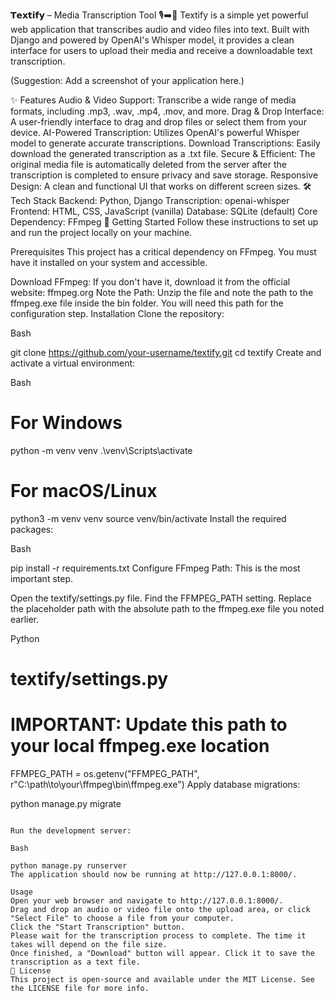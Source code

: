 𝗧𝗲𝘅𝘁𝗶𝗳𝘆 – Media Transcription Tool 🎙️➡️📄
Textify is a simple yet powerful web application that transcribes audio and video files into text. Built with Django and powered by OpenAI's Whisper model, it provides a clean interface for users to upload their media and receive a downloadable text transcription.

(Suggestion: Add a screenshot of your application here.)

✨ Features
Audio & Video Support: Transcribe a wide range of media formats, including .mp3, .wav, .mp4, .mov, and more.
Drag & Drop Interface: A user-friendly interface to drag and drop files or select them from your device.
AI-Powered Transcription: Utilizes OpenAI's powerful Whisper model to generate accurate transcriptions.
Download Transcriptions: Easily download the generated transcription as a .txt file.
Secure & Efficient: The original media file is automatically deleted from the server after the transcription is completed to ensure privacy and save storage.
Responsive Design: A clean and functional UI that works on different screen sizes.
🛠️ Tech Stack
Backend: Python, Django
Transcription: openai-whisper
Frontend: HTML, CSS, JavaScript (vanilla)
Database: SQLite (default)
Core Dependency: FFmpeg
🚀 Getting Started
Follow these instructions to set up and run the project locally on your machine.

Prerequisites
This project has a critical dependency on FFmpeg. You must have it installed on your system and accessible.

Download FFmpeg: If you don't have it, download it from the official website: ffmpeg.org
Note the Path: Unzip the file and note the path to the ffmpeg.exe file inside the bin folder. You will need this path for the configuration step.
Installation
Clone the repository:

Bash

git clone https://github.com/your-username/textify.git
cd textify
Create and activate a virtual environment:

Bash

# For Windows
python -m venv venv
.\venv\Scripts\activate

# For macOS/Linux
python3 -m venv venv
source venv/bin/activate
Install the required packages:

Bash

pip install -r requirements.txt
Configure FFmpeg Path:
This is the most important step.

Open the textify/settings.py file.
Find the FFMPEG_PATH setting.
Replace the placeholder path with the absolute path to the ffmpeg.exe file you noted earlier.
<!-- end list -->

Python

# textify/settings.py

# IMPORTANT: Update this path to your local ffmpeg.exe location
FFMPEG_PATH = os.getenv("FFMPEG_PATH", r"C:\path\to\your\ffmpeg\bin\ffmpeg.exe")
Apply database migrations:

 python manage.py migrate
```

Run the development server:

Bash

python manage.py runserver
The application should now be running at http://127.0.0.1:8000/.

Usage
Open your web browser and navigate to http://127.0.0.1:8000/.
Drag and drop an audio or video file onto the upload area, or click "Select File" to choose a file from your computer.
Click the "Start Transcription" button.
Please wait for the transcription process to complete. The time it takes will depend on the file size.
Once finished, a "Download" button will appear. Click it to save the transcription as a text file.
📝 License
This project is open-source and available under the MIT License. See the LICENSE file for more info.
